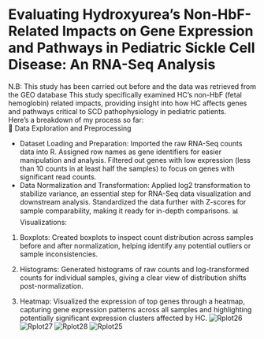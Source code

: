 # Evaluating Hydroxyurea’s Non-HbF-Related Impacts on Gene Expression and Pathways in Pediatric Sickle Cell Disease: An RNA-Seq Analysis
N.B: This study has been carried out before and the data was retrieved from the GEO database
This study specifically examined HC’s non-HbF (fetal hemoglobin) related impacts, providing insight into how HC affects genes and pathways critical to SCD pathophysiology in pediatric patients.  
Here’s a breakdown of my process so far:  
🧬 Data Exploration and Preprocessing  
* Dataset Loading and Preparation:
Imported the raw RNA-Seq counts data into R.
Assigned row names as gene identifiers for easier manipulation and analysis.
Filtered out genes with low expression (less than 10 counts in at least half the samples) to focus on genes with significant read counts.
* Data Normalization and Transformation:
Applied log2 transformation to stabilize variance, an essential step for RNA-Seq data visualization and downstream analysis.
Standardized the data further with Z-scores for sample comparability, making it ready for in-depth comparisons.
📊 Visualizations:
1) Boxplots:
Created boxplots to inspect count distribution across samples before and after normalization, helping identify any potential outliers or sample inconsistencies.

2) Histograms:
Generated histograms of raw counts and log-transformed counts for individual samples, giving a clear view of distribution shifts post-normalization.
3) Heatmap:
Visualized the expression of top genes through a heatmap, capturing gene expression patterns across all samples and highlighting potentially significant expression clusters affected by HC.
![Rplot26](https://github.com/user-attachments/assets/ff8c9977-7ffb-4f7b-ad79-b4dc7f6f59b2)
![Rplot27](https://github.com/user-attachments/assets/d9151abe-e89f-427e-b845-ac6910b196c6)
![Rplot28](https://github.com/user-attachments/assets/04778117-0d24-4858-bf6d-85bca08a75c5)
![Rplot25](https://github.com/user-attachments/assets/742ab741-72e5-4044-944a-2d5dcdd495f1)

